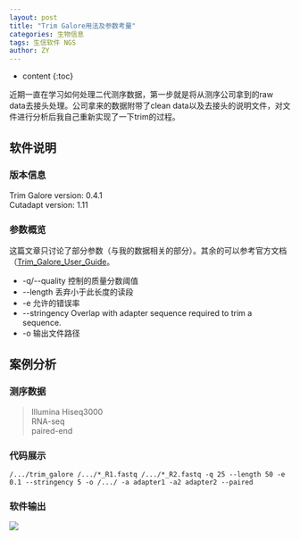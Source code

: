 ```yaml
---
layout: post
title: "Trim Galore用法及参数考量"
categories: 生物信息
tags: 生信软件 NGS
author: ZY
---
```


* content
{:toc}

近期一直在学习如何处理二代测序数据，第一步就是将从测序公司拿到的raw data去接头处理。公司拿来的数据附带了clean data以及去接头的说明文件，对文件进行分析后我自己重新实现了一下trim的过程。




## 软件说明

### 版本信息
Trim Galore version: 0.4.1 <br>
Cutadapt version: 1.11

### 参数概览
这篇文章只讨论了部分参数（与我的数据相关的部分）。其余的可以参考官方文档（[Trim_Galore_User_Guide](http://www.bioinformatics.bbsrc.ac.uk/projects/trim_galore/）
)。
- -q/--quality <INT> 控制的质量分数阈值
- --length <INT> 丢弃小于此长度的读段
- -e 允许的错误率
- --stringency Overlap with adapter sequence required to trim a sequence.
- -o 输出文件路径


## 案例分析

### 测序数据
> Illumina Hiseq3000 <br>RNA-seq <br>paired-end


### 代码展示
```
/.../trim_galore /.../*_R1.fastq /.../*_R2.fastq -q 25 --length 50 -e 0.1 --stringency 5 -o /.../ -a adapter1 -a2 adapter2 --paired
```

### 软件输出

![](https://raw.githubusercontent.com/woaielf/woaielf.github.io/master/_posts/Pic/7-trim.png)
